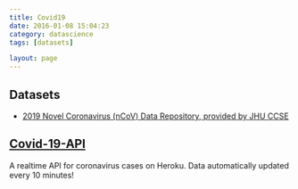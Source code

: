```yaml
---
title: Covid19
date: 2016-01-08 15:04:23
category: datascience
tags: [datasets]

layout: page
---
```


## Datasets

* [2019 Novel Coronavirus (nCoV) Data Repository, provided by JHU CCSE](https://github.com/CSSEGISandData/COVID-19)

## [Covid-19-API](https://github.com/Omaroid/Covid-19-API)

A realtime API for coronavirus cases on Heroku. Data automatically updated every 10 minutes!
